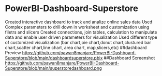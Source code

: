 # PowerBI-Dashboard-Superstore
Created interactive dashboard to track and analize online sales data
Used Complex parameters to drill down in worksheet and customization using filetrs and slicers
Created connections, join tables, calculation to manipulate data and enable user driven parameters for visualization 
Used different type of customized visualization (bar chart,pie chart,donut chart,clustured bar chart,scatter chart,line chart,
area chart, map,slicers,etc)
##dashboard Preview
https://github.com/pawan8manjare/PowerBI-Dashboard-Superstore/blob/main/dashboardsuperstore.pbix
##Dashboard Screenshot
https://github.com/pawan8manjare/PowerBI-Dashboard-Superstore/blob/main/superstoredashboard.png
